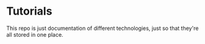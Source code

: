 # Tutorials
This repo is just documentation of different technologies,  just so that they're all stored in one place. 
